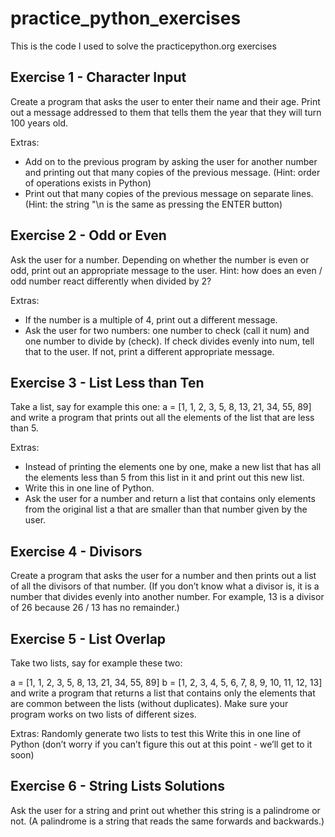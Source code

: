 # practice_python_exercises
This is the code I used to solve the practicepython.org exercises

## Exercise 1 - Character Input
Create a program that asks the user to enter their name and their age. Print out a message addressed to them that tells them the year that they will turn 100 years old.

Extras:
- Add on to the previous program by asking the user for another number and printing out that many copies of the previous message. (Hint: order of operations exists in Python)
- Print out that many copies of the previous message on separate lines. (Hint: the string "\n is the same as pressing the ENTER button)


## Exercise 2 - Odd or Even
Ask the user for a number. Depending on whether the number is even or odd, print out an appropriate message to the user. Hint: how does an even / odd number react differently when divided by 2?

Extras:
- If the number is a multiple of 4, print out a different message.
- Ask the user for two numbers: one number to check (call it num) and one number to divide by (check). If check divides evenly into num, tell that to the user. If not, print a different appropriate message.


## Exercise 3 - List Less than Ten
Take a list, say for example this one:
a = [1, 1, 2, 3, 5, 8, 13, 21, 34, 55, 89]
and write a program that prints out all the elements of the list that are less than 5.

Extras:
- Instead of printing the elements one by one, make a new list that has all the elements less than 5 from this list in it and print out this new list.
- Write this in one line of Python.
- Ask the user for a number and return a list that contains only elements from the original list a that are smaller than that number given by the user.


## Exercise 4 - Divisors
Create a program that asks the user for a number and then prints out a list of all the divisors of that number. (If you don’t know what a divisor is, it is a number that divides evenly into another number. For example, 13 is a divisor of 26 because 26 / 13 has no remainder.)

## Exercise 5 - List Overlap
Take two lists, say for example these two:

  a = [1, 1, 2, 3, 5, 8, 13, 21, 34, 55, 89]
  b = [1, 2, 3, 4, 5, 6, 7, 8, 9, 10, 11, 12, 13]
and write a program that returns a list that contains only the elements that are common between the lists (without duplicates). Make sure your program works on two lists of different sizes.

Extras:
Randomly generate two lists to test this
Write this in one line of Python (don’t worry if you can’t figure this out at this point - we’ll get to it soon)

## Exercise 6 - String Lists Solutions
Ask the user for a string and print out whether this string is a palindrome or not. (A palindrome is a string that reads the same forwards and backwards.)
